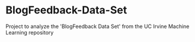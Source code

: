 # BlogFeedback-Data-Set
Project to analyze the 'BlogFeedback Data Set' from the UC Irvine Machine Learning repository
